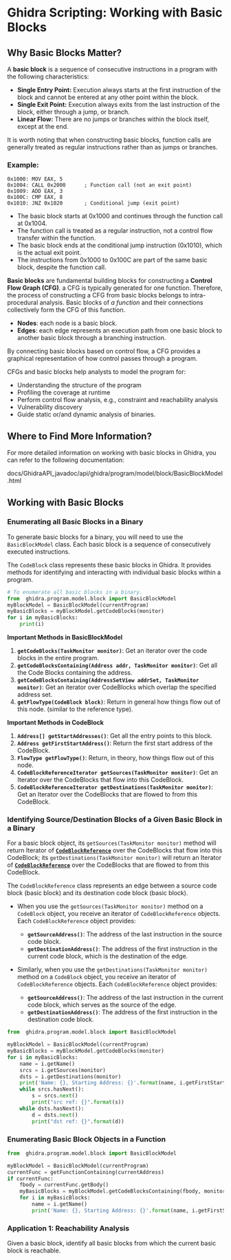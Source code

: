 # **Ghidra Scripting: Working with Basic Blocks**

## **Why Basic Blocks Matter?**

A **basic block** is a sequence of consecutive instructions in a program with the following characteristics:  

- **Single Entry Point:** Execution always starts at the first instruction of the block and cannot be entered at any other point within the block.  
- **Single Exit Point:** Execution always exits from the last instruction of the block, either through a jump, or branch.  
- **Linear Flow:** There are no jumps or branches within the block itself, except at the end.  

It is worth noting that when constructing basic blocks, function calls are generally treated as regular instructions rather than as jumps or branches. 

### **Example:**  
```assembley
0x1000: MOV EAX, 5  
0x1004: CALL 0x2000      ; Function call (not an exit point)  
0x1009: ADD EAX, 3  
0x100C: CMP EAX, 8  
0x1010: JNZ 0x1020       ; Conditional jump (exit point)
```
+ The basic block starts at 0x1000 and continues through the function call at 0x1004.
+ The function call is treated as a regular instruction, not a control flow transfer within the function.
+ The basic block ends at the conditional jump instruction (0x1010), which is the actual exit point.
+ The instructions from 0x1000 to 0x100C are part of the same basic block, despite the function call.
 
**Basic blocks** are fundamental building blocks for constructing a **Control Flow Graph (CFG)**. a CFG is typically generated for one function. Therefore, the process of constructing a CFG from basic blocks belongs to intra-procedural analysis. Basic blocks of *a function* and their connections collectively form the CFG of this function.  

+ **Nodes**: each node is a basic block.
+ **Edges**: each edge represents an execution path from one basic block to another basic block through a branching instruction. 

By connecting basic blocks based on control flow, a CFG provides a graphical representation of how control passes through a program.  

CFGs and basic blocks help analysts to model the program for:

+ Understanding the structure of the program
+ Profiling the coverage at runtime
+ Perform control flow analysis, e.g., constraint and reachability analysis
+ Vulnerability discovery
+ Guide static or/and dynamic analysis of binaries. 




## **Where to Find More Information?**

For more detailed information on working with basic blocks in Ghidra, you can refer to the following documentation:


docs/GhidraAPI_javadoc/api/ghidra/program/model/block/BasicBlockModel.html


## **Working with Basic Blocks**

### **Enumerating all Basic Blocks in a Binary**

To generate basic blocks for a binary, you will need to use the `BasicBlockModel` class. Each basic block is a sequence of consecutively executed instructions.  

The `CodeBlock` class represents these basic blocks in Ghidra. It provides methods for identifying and interacting with individual basic blocks within a program.  



```python
# To enumerate all basic blocks in a binary.
from  ghidra.program.model.block import BasicBlockModel
myBlockModel = BasicBlockModel(currentProgram)
myBasicBlocks = myBlockModel.getCodeBlocks(monitor)
for i in myBasicBlocks:
	print(i)
```

**Important Methods in BasicBlockModel**

1. **`getCodeBlocks(TaskMonitor monitor)`**: Get an iterator over the code blocks in the entire program.
2. **`getCodeBlocksContaining(Address addr, TaskMonitor monitor)`**: Get all the Code Blocks containing the address.
3. **`getCodeBlocksContaining(AddressSetView addrSet, TaskMonitor monitor)`**: Get an iterator over CodeBlocks which overlap the specified address set.
4. **`getFlowType(CodeBlock block)`**: Return in general how things flow out of this node. (similar to the reference type). 


**Important Methods in CodeBlock**

1. **`Address[] getStartAddresses()`**: Get all the entry points to this block. 
2. **`Address getFirstStartAddress()`**: Return the first start address of the CodeBlock.
3. **`FlowType getFlowType()`**: Return, in theory, how things flow out of this node. 
4. **`CodeBlockReferenceIterator getSources(TaskMonitor monitor)`**: Get an Iterator over the CodeBlocks that flow into this CodeBlock.
5. **`CodeBlockReferenceIterator getDestinations(TaskMonitor monitor)`**: Get an Iterator over the CodeBlocks that are flowed to from this CodeBlock.

### **Identifying Source/Destination Blocks of a Given Basic Block in a Binary**

For a basic block object, its `getSources(TaskMonitor monitor)` method will return Iterator of <u>**`CodeBlockReference`**</u> over the CodeBlocks that flow into this CodeBlock; its `getDestinations(TaskMonitor monitor)` will return an Iterator of <u>**`CodeBlockReference`**</u> over the CodeBlocks that are flowed to from this CodeBlock. 

The `CodeBlockReference` class represents an edge between a source code block (basic block) and its destination code block (basic block).  

- When you use the `getSources(TaskMonitor monitor)` method on a `CodeBlock` object, you receive an iterator of `CodeBlockReference` objects. Each `CodeBlockReference` object provides:  
  - **`getSourceAddress()`**: The address of the last instruction in the source code block.  
  - **`getDestinationAddress()`**: The address of the first instruction in the current code block, which is the destination of the edge.  

- Similarly, when you use the `getDestinations(TaskMonitor monitor)` method on a `CodeBlock` object, you receive an iterator of `CodeBlockReference` objects. Each `CodeBlockReference` object provides:  
  - **`getSourceAddress()`**: The address of the last instruction in the current code block, which serves as the source of the edge.  
  - **`getDestinationAddress()`**: The address of the first instruction in the destination code block.  





```python
from  ghidra.program.model.block import BasicBlockModel

myBlockModel = BasicBlockModel(currentProgram)
myBasicBlocks = myBlockModel.getCodeBlocks(monitor)
for i in myBasicBlocks:
	name = i.getName()
	srcs = i.getSources(monitor)
	dsts = i.getDestinations(monitor)
	print('Name: {}, Starting Address: {}'.format(name, i.getFirstStartAddress()))
	while srcs.hasNext():
		s = srcs.next()
		print("src ref: {}".format(s))
	while dsts.hasNext():
		d = dsts.next()
		print("dst ref: {}".format(d))
```

### **Enumerating Basic Block Objects in a Function**

```python
from  ghidra.program.model.block import BasicBlockModel

myBlockModel = BasicBlockModel(currentProgram)
currentFunc = getFunctionContaining(currentAddress)
if currentFunc:
	fbody = currentFunc.getBody()
	myBasicBlocks = myBlockModel.getCodeBlocksContaining(fbody, monitor)
	for i in myBasicBlocks:
		name = i.getName()
		print('Name: {}, Starting Address: {}'.format(name, i.getFirstStartAddress()))
```

### **Application 1: Reachability Analysis**  

Given a basic block, identify all basic blocks from which the current basic block is reachable.  

